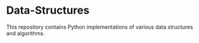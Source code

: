 # Data-Structures
This repository contains Python implementations of various data structures and algorithms.
